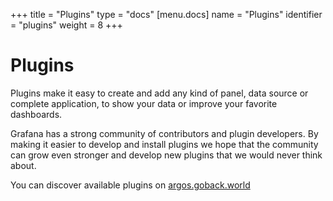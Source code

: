 +++
title = "Plugins"
type = "docs"
[menu.docs]
name = "Plugins"
identifier = "plugins"
weight = 8
+++


# Plugins

Plugins make it easy to create and add any kind of panel, data source or complete
application, to show your data or improve your favorite dashboards.

Grafana has a strong community of contributors and plugin developers.
By making it easier to develop and install plugins we hope that the community
can grow even stronger and develop new plugins that we would never think about.

You can discover available plugins on [argos.goback.world](https://argos.goback.world/plugins)
